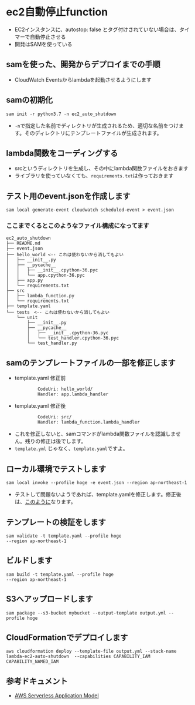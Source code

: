 # ec2自動停止function
- EC2インスタンスに、autostop: false とタグ付けされていない場合は、タイマーで自動停止させる
- 開発はSAMを使っている

## samを使った、開発からデプロイまでの手順
- CloudWatch Eventsからlambdaを起動させるようにします
## samの初期化
```
sam init -r python3.7 -n ec2_auto_shutdown
```
- `-n`で指定した名前でディレクトリが生成されるため、適切な名前をつけます。そのディレクトリにテンプレートファイルが生成されます。
## lambda関数をコーディングする
- srcというディレクトリを生成し、その中にlambda関数ファイルをおきます
- ライブラリを使っていなくても、`requirements.txt`は作っておきます

## テスト用のevent.jsonを作成します
```
sam local generate-event cloudwatch scheduled-event > event.json
```
### ここまでくるとこのようなファイル構成になってます
```
ec2_auto_shutdown
├── README.md
├── event.json
├── hello_world <-- これは使わないから消してもよい
│   ├── __init__.py
│   ├── __pycache__
│   │   ├── __init__.cpython-36.pyc
│   │   └── app.cpython-36.pyc
│   ├── app.py
│   └── requirements.txt
├── src
│   ├── lambda_function.py
│   └── requirements.txt
├── template.yaml
└── tests　<-- これは使わないから消してもよい
    └── unit
        ├── __init__.py
        ├── __pycache__
        │   ├── __init__.cpython-36.pyc
        │   └── test_handler.cpython-36.pyc
        └── test_handler.py
```

## samのテンプレートファイルの一部を修正します
- template.yaml 修正前
```
            CodeUri: hello_world/
            Handler: app.lambda_handler
```

- template.yaml 修正後
```
            CodeUri: src/
            Handler: lambda_function.lambda_handler
```
- これを修正しないと、samコマンドがlambda関数ファイルを認識しません。残りの修正は後でします。
- `template.yml` じゃなく、`template.yaml`ですよ。

## ローカル環境でテストします
```
sam local invoke --profile hoge -e event.json --region ap-northeast-1
```
- テストして問題ないようであれば、template.yamlを修正します。修正後は、[このように](./template.yaml)なります。

## テンプレートの検証をします
```
sam validate -t template.yaml --profile hoge
--region ap-northeast-1
```
## ビルドします
```
sam build -t template.yaml --profile hoge
--region ap-northeast-1
```
## S3へアップロードします
```
sam package --s3-bucket mybucket --output-template output.yml --profile hoge
```
## CloudFormationでデプロイします
```
aws cloudformation deploy --template-file output.yml --stack-name lambda-ec2-auto-shutdown  --capabilities CAPABILITY_IAM CAPABILITY_NAMED_IAM
```

## 参考ドキュメント
- [AWS Serverless Application Model](https://github.com/awslabs/serverless-application-model/blob/master/versions/2016-10-31.md)